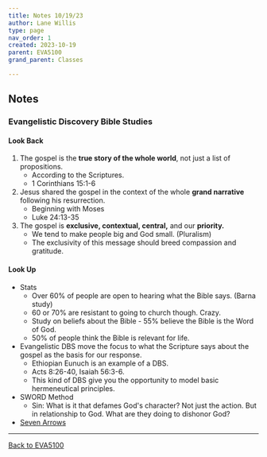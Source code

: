 ```yaml
---
title: Notes 10/19/23
author: Lane Willis
type: page
nav_order: 1
created: 2023-10-19
parent: EVA5100
grand_parent: Classes

---
```


## Notes

### Evangelistic Discovery Bible Studies

#### Look Back
1. The gospel is the **true story of the whole world**, not just a list of propositions.
   * According to the Scriptures.
   * 1 Corinthians 15:1-6
2. Jesus shared the gospel in the context of the whole **grand narrative** following his resurrection.
   * Beginning with Moses
   * Luke 24:13-35
3. The gospel is **exclusive, contextual, central,** and our **priority.**
   * We tend to make people big and God small. (Pluralism)
   * The exclusivity of this message should breed compassion and gratitude.

#### Look Up
* Stats
   * Over 60% of people are open to hearing what the Bible says. (Barna study)
   * 60 or 70% are resistant to going to church though. Crazy.
   * Study on beliefs about the Bible - 55% believe the Bible is the Word of God.
   * 50% of people think the Bible is relevant for life.
* Evangelistic DBS move the focus to what the Scripture says about the gospel as the basis for our response.
   * Ethiopian Eunuch is an example of a DBS.
   * Acts 8:26-40, Isaiah 56:3-6.
   * This kind of DBS give you the opportunity to model basic hermeneutical principles.
* SWORD Method
   * Sin: What is it that defames God's character? Not just the action. But in relationship to God. What are they doing to dishonor God?
* [Seven Arrows](https://www.thegospelcoalition.org/blogs/trevin-wax/7-arrows-for-bible-reading/)



---

[Back to EVA5100](/classes/semester-6/eva5100/eva5100.html)